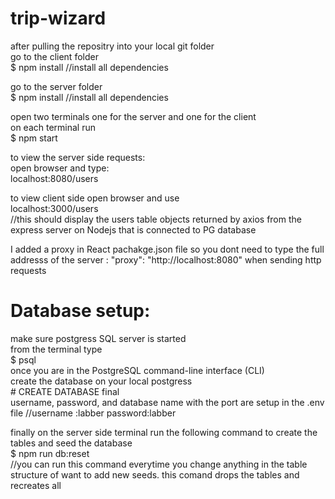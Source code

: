 # trip-wizard  
after pulling the repositry into your local git folder  
go to the client folder     
    $ npm install       //install all dependencies  

go to the server folder  
    $ npm install       //install all dependencies  

open two terminals one for the server and one for the client   
on each terminal run   
    $ npm start

to view the server side requests:  
open browser and type:  
    localhost:8080/users  

to view client side open browser and use     
    localhost:3000/users      
    //this should display the users table objects returned by axios from the express server on Nodejs that is connected to PG database    

I added a proxy in React pachakge.json file so you dont need to type the full addresss of the server : "proxy": "http://localhost:8080" when sending http requests

# Database setup:  
make sure postgress SQL server is started   
from the terminal type  
    $ psql  
once you are in the PostgreSQL command-line interface (CLI)   
create the database on your local postgress  
    # CREATE DATABASE final  
username, password, and database name with the port are setup in the .env file //username :labber password:labber  

finally on the server side terminal run the following command to create the tables and seed the database  
    $ npm run db:reset    
    //you can run this command everytime you change anything in the table structure of want to add new seeds. this comand drops the tables and recreates all  


